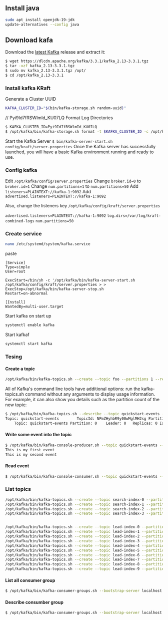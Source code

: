 
## Install java
```sh
sudo apt install openjdk-19-jdk
update-alternatives --config java
```

## Download kafa
Download the [latest Kafka](https://www.apache.org/dyn/closer.cgi?path=/kafka/3.3.1/kafka_2.13-3.3.1.tgz) release and extract it:
```sh
$ wget https://dlcdn.apache.org/kafka/3.3.1/kafka_2.13-3.3.1.tgz
$ tar -xzf kafka_2.13-3.3.1.tgz
$ sudo mv kafka_2.13-3.3.1.tgz /opt/
$ cd /opt/kafka_2.13-3.3.1
```

### Install kafka KRaft
Generate a Cluster UUID
```sh
KAFKA_CLUSTER_ID="$(bin/kafka-storage.sh random-uuid)"
```
// Pyi9Id7fRSWlmId_KU07LQ
Format Log Directories

```sh
$ KAFKA_CLUSTER_ID=Pyi9Id7fRSWlmId_KU07LQ
$ /opt/kafka/bin/kafka-storage.sh format -t $KAFKA_CLUSTER_ID -c /opt/kafka/config/kraft/server.properties
```
Start the Kafka Server
`
$ bin/kafka-server-start.sh config/kraft/server.properties
`
Once the Kafka server has successfully launched, you will have a basic Kafka environment running and ready to use.

### Config kafka
Edit `/opt/kafka/config/server.properties`
Change `broker.id=0` to `broker.id=1`
Change `num.partitions=1` to `num.partitions=50`
Add `listeners=PLAINTEXT://kafka-1:9092`
Add `advertised.listeners=PLAINTEXT://kafka-1:9092`

Also, change the listeners key  `/opt/kafka/config/kraft/server.properties`

`advertised.listeners=PLAINTEXT://kafka-1:9092`
`log.dirs=/var/log/kraft-combined-logs`
`num.partitions=50`

### Create service
```sh
nano /etc/systemd/system/kafka.service
```
paste
```
[Service]
Type=simple
User=root

ExecStart=/bin/sh -c '/opt/kafka/bin/kafka-server-start.sh /opt/kafka/config/kraft/server.properties > >
ExecStop=/opt/kafka/bin/kafka-server-stop.sh
Restart=on-abnormal

[Install]
WantedBy=multi-user.target
```

Start kafka on start up
```sh
systemctl enable kafka
```

Start kafkaf

```sh
systemctl start kafka
```

### Tesing
#### Create a topic
```sh
/opt/kafka/bin/kafka-topics.sh --create --topic foo --partitions 1 --replication-factor 1 --bootstrap-server kafka-1:9092
```
All of Kafka's command line tools have additional options: run the kafka-topics.sh command without any arguments to display usage information. For example, it can also show you details such as the partition count of the new topic:
```sh
$ /opt/kafka/bin/kafka-topics.sh --describe --topic quickstart-events --bootstrap-server localhost:9092
Topic: quickstart-events        TopicId: NPmZHyhbR9y00wMglMH2sg PartitionCount: 1       ReplicationFactor: 1	Configs:
    Topic: quickstart-events Partition: 0    Leader: 0   Replicas: 0 Isr: 0
```
#### Write some event into the topic

```sh
$ /opt/kafka/bin/kafka-console-producer.sh --topic quickstart-events --bootstrap-server localhost:9092
This is my first event
This is my second event
```

#### Read event
```sh
$ /opt/kafka/bin/kafka-console-consumer.sh --topic quickstart-events --from-beginning --bootstrap-server localhost:9092
```

### List topics
```sh
/opt/kafka/bin/kafka-topics.sh --create --topic search-index-0 --partitions 50 --replication-factor 1 --bootstrap-server kafka-1:9092
/opt/kafka/bin/kafka-topics.sh --create --topic search-index-1 --partitions 50 --replication-factor 1 --bootstrap-server kafka-1:9092
/opt/kafka/bin/kafka-topics.sh --create --topic search-index-2 --partitions 50 --replication-factor 1 --bootstrap-server kafka-1:9092
/opt/kafka/bin/kafka-topics.sh --create --topic search-index-3 --partitions 50 --replication-factor 1 --bootstrap-server kafka-1:9092


/opt/kafka/bin/kafka-topics.sh --create --topic lead-index-0 --partitions 50 --replication-factor 1 --bootstrap-server kafka-1:9092
/opt/kafka/bin/kafka-topics.sh --create --topic lead-index-1 --partitions 50 --replication-factor 1 --bootstrap-server kafka-1:9092
/opt/kafka/bin/kafka-topics.sh --create --topic lead-index-2 --partitions 50 --replication-factor 1 --bootstrap-server kafka-1:9092
/opt/kafka/bin/kafka-topics.sh --create --topic lead-index-3 --partitions 50 --replication-factor 1 --bootstrap-server kafka-1:9092
/opt/kafka/bin/kafka-topics.sh --create --topic lead-index-4 --partitions 50 --replication-factor 1 --bootstrap-server kafka-1:9092
/opt/kafka/bin/kafka-topics.sh --create --topic lead-index-5 --partitions 50 --replication-factor 1 --bootstrap-server kafka-1:9092
/opt/kafka/bin/kafka-topics.sh --create --topic lead-index-6 --partitions 50 --replication-factor 1 --bootstrap-server kafka-1:9092
/opt/kafka/bin/kafka-topics.sh --create --topic lead-index-7 --partitions 50 --replication-factor 1 --bootstrap-server kafka-1:9092
/opt/kafka/bin/kafka-topics.sh --create --topic lead-index-8 --partitions 50 --replication-factor 1 --bootstrap-server kafka-1:9092
/opt/kafka/bin/kafka-topics.sh --create --topic lead-index-9 --partitions 50 --replication-factor 1 --bootstrap-server kafka-1:9092
```

#### List all consumer group
```sh
$ /opt/kafka/bin/kafka-consumer-groups.sh --bootstrap-server localhost:9092 --list
```

#### Describe consumber group
```sh
$ /opt/kafka/bin/kafka-consumer-groups.sh --bootstrap-server localhost:9092 --describe --group search-1
```
